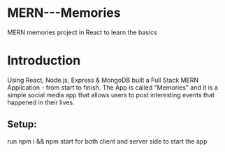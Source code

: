 # MERN---Memories

MERN memories project in React to learn the basics

# Introduction

Using React, Node.js, Express & MongoDB built a Full Stack MERN Application - from start to finish. The App is called "Memories" and it is a simple social media app that allows users to post interesting events that happened in their lives.

## Setup:

run npm i && npm start for both client and server side to start the app
